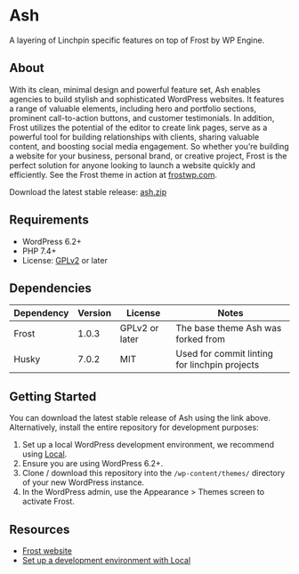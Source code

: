 # Ash

A layering of Linchpin specific features on top of Frost by WP Engine.

## About

With its clean, minimal design and powerful feature set, Ash enables agencies to build stylish and sophisticated WordPress websites. It features a range of valuable elements, including hero and portfolio sections, prominent call-to-action buttons, and customer testimonials. In addition, Frost utilizes the potential of the editor to create link pages, serve as a powerful tool for building relationships with clients, sharing valuable content, and boosting social media engagement. So whether you’re building a website for your business, personal brand, or creative project, Frost is the perfect solution for anyone looking to launch a website quickly and efficiently. See the Frost theme in action at [frostwp.com](https://frostwp.com/).

Download the latest stable release: [ash.zip](https://github.com/linchpin/ash/releases/)

## Requirements

- WordPress 6.2+
- PHP 7.4+
- License: [GPLv2](http://www.gnu.org/licenses/gpl-2.0.html) or later

## Dependencies

| Dependency | Version | License        | Notes                                         |
| ---------- | ------- | -------------- | --------------------------------------------- |
| Frost      | 1.0.3   | GPLv2 or later | The base theme Ash was forked from            |
| Husky      | 7.0.2   | MIT            | Used for commit linting for linchpin projects |

## Getting Started

You can download the latest stable release of Ash using the link above. Alternatively, install the entire repository for development purposes:

1. Set up a local WordPress development environment, we recommend using [Local](https://localwp.com/).
2. Ensure you are using WordPress 6.2+.
3. Clone / download this repository into the `/wp-content/themes/` directory of your new WordPress instance.
4. In the WordPress admin, use the Appearance > Themes screen to activate Frost.

## Resources

- [Frost website](https://frostwp.com/)
- [Set up a development environment with Local](https://localwp.com/)
